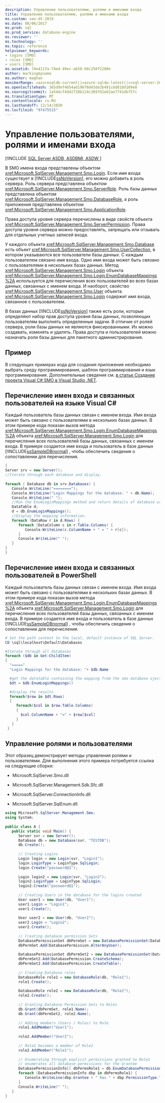 ```yaml
---
description: Управление пользователями, ролями и именами входа
title: Управление пользователями, ролями и именами входа
ms.custom: seo-dt-2019
ms.date: 08/06/2017
ms.prod: sql
ms.prod_service: database-engine
ms.reviewer: ''
ms.technology: ''
ms.topic: reference
helpviewer_keywords:
- logins [SMO]
- roles [SMO]
- users [SMO]
ms.assetid: 74e411fa-74ed-49ec-ab58-68c250f2280e
author: markingmyname
ms.author: maghan
monikerRange: =azuresqldb-current||=azure-sqldw-latest||>=sql-server-2016||>=sql-server-linux-2017||=azuresqldb-mi-current
ms.openlocfilehash: 365d9ef4654ad196f8d43de3b491c6d810d169e8
ms.sourcegitcommit: 1a544cf4dd2720b124c3697d1e62ae7741db757c
ms.translationtype: MT
ms.contentlocale: ru-RU
ms.lasthandoff: 12/14/2020
ms.locfileid: "97475515"
---
```

# <a name="managing-users-roles-and-logins"></a>Управление пользователями, ролями и именами входа
[!INCLUDE [SQL Server ASDB, ASDBMI, ASDW ](../../../includes/applies-to-version/sql-asdb-asdbmi-asa.md)]

  В SMO имена входа представлены объектом <xref:Microsoft.SqlServer.Management.Smo.Login>. Если имя входа существует в [!INCLUDE[ssNoVersion](../../../includes/ssnoversion-md.md)], его можно добавить в роль сервера. Роль сервера представлена объектом <xref:Microsoft.SqlServer.Management.Smo.ServerRole>. Роль базы данных представлена объектом <xref:Microsoft.SqlServer.Management.Smo.DatabaseRole>, а роль приложения представлена объектом <xref:Microsoft.SqlServer.Management.Smo.ApplicationRole>.  
  
 Права доступа уровня сервера перечислены в виде свойств объекта <xref:Microsoft.SqlServer.Management.Smo.ServerPermission>. Права доступа уровня сервера можно предоставлять, запрещать или отзывать для отдельных учетных записей входа.  
  
 У каждого объекта <xref:Microsoft.SqlServer.Management.Smo.Database> есть объект <xref:Microsoft.SqlServer.Management.Smo.UserCollection>, в котором указываются все пользователи базы данных. С каждым пользователем связано имя входа. Одно имя входа может быть связано с пользователями в нескольких базах данных. Метод <xref:Microsoft.SqlServer.Management.Smo.Login> объекта <xref:Microsoft.SqlServer.Management.Smo.Login.EnumDatabaseMappings%2A> используется для перечисления всех пользователей во всех базах данных, связанных с именем входа. И наоборот, свойство <xref:Microsoft.SqlServer.Management.Smo.User> объекта <xref:Microsoft.SqlServer.Management.Smo.Login> содержит имя входа, связанное с пользователем.  
  
 В базах данных [!INCLUDE[ssNoVersion](../../../includes/ssnoversion-md.md)] также есть роли, которые определяют набор прав доступа уровня базы данных, позволяющих пользователям выполнять определенные задачи. В отличие от ролей сервера, роли базы данных не являются фиксированными. Их можно создавать, изменять и удалять. Права доступа и пользователей можно назначать роли базы данных для пакетного администрирования.  
  
## <a name="example"></a>Пример  
 В следующих примерах кода для создания приложения необходимо выбрать среду программирования, шаблон программирования и язык программирования. Дополнительные сведения см. [в статье Создание проекта Visual C&#35; SMO в Visual Studio .NET](../../../relational-databases/server-management-objects-smo/how-to-create-a-visual-csharp-smo-project-in-visual-studio-net.md).  
  
## <a name="enumerating-logins-and-associated-users-in-visual-c"></a>Перечисление имен входа и связанных пользователей на языке Visual C#  
 Каждый пользователь базы данных связан с именем входа. Имя входа может быть связано с пользователями в нескольких базах данных. В этом примере кода показан вызов метода <xref:Microsoft.SqlServer.Management.Smo.Login.EnumDatabaseMappings%2A> объекта <xref:Microsoft.SqlServer.Management.Smo.Login> для перечисления всех пользователей базы данных, связанных с именем входа. В примере создается имя входа и пользователь в базе данных [!INCLUDE[ssSampleDBnormal](../../../includes/sssampledbnormal-md.md)] , чтобы обеспечить сведения о сопоставлении для перечисления.  
  
```csharp  
{   
Server srv = new Server();   
//Iterate through each database and display.   
  
foreach ( Database db in srv.Databases) {   
   Console.WriteLine("========");   
   Console.WriteLine("Login Mappings for the database: " + db.Name);   
   Console.WriteLine(" ");   
   //Run the EnumLoginMappings method and return details of database user-login mappings to a DataTable object variable.   
   DataTable d;  
   d = db.EnumLoginMappings();   
   //Display the mapping information.   
   foreach (DataRow r in d.Rows) {   
      foreach (DataColumn c in r.Table.Columns) {   
         Console.WriteLine(c.ColumnName + " = " + r[c]);   
      }   
      Console.WriteLine(" ");   
   }   
}   
}  
```  
  
## <a name="enumerating-logins-and-associated-users-in-powershell"></a>Перечисление имен входа и связанных пользователей в PowerShell  
 Каждый пользователь базы данных связан с именем входа. Имя входа может быть связано с пользователями в нескольких базах данных. В этом примере кода показан вызов метода <xref:Microsoft.SqlServer.Management.Smo.Login.EnumDatabaseMappings%2A> объекта <xref:Microsoft.SqlServer.Management.Smo.Login> для перечисления всех пользователей базы данных, связанных с именем входа. В примере создается имя входа и пользователь в базе данных [!INCLUDE[ssSampleDBnormal](../../../includes/sssampledbnormal-md.md)] , чтобы обеспечить сведения о сопоставлении для перечисления.  
  
```powershell  
# Set the path context to the local, default instance of SQL Server.
CD \sql\localhost\Default\Databases

#Iterate through all databases 
foreach ($db in Get-ChildItem)
{
  "====="
  "Login Mappings for the database: "+ $db.Name

  #get the datatable containing the mapping from the smo database oject
  $dt = $db.EnumLoginMappings()

  #display the results
  foreach($row in $dt.Rows)
  {
     foreach($col in $row.Table.Columns)
     {
       $col.ColumnName + "=" + $row[$col]
     }
   }
 }
```  
  
## <a name="managing-roles-and-users"></a>Управление ролями и пользователями  
 Этот образец демонстрирует методы управления ролями и пользователями. Для выполнения этого примера потребуется ссылка на следующие сборки:  
  
-   Microsoft.SqlServer.Smo.dll  
  
-   Microsoft.SqlServer.Management.Sdk.Sfc.dll  
  
-   Microsoft.SqlServer.ConnectionInfo.dll  
  
-   Microsoft.SqlServer.SqlEnum.dll  
  
```csharp  
using Microsoft.SqlServer.Management.Smo;  
using System;  
  
public class A {  
   public static void Main() {  
      Server svr = new Server();  
      Database db = new Database(svr, "TESTDB");  
      db.Create();  
  
      // Creating Logins  
      Login login = new Login(svr, "Login1");  
      login.LoginType = LoginType.SqlLogin;  
      login.Create("password@1");  
  
      Login login2 = new Login(svr, "Login2");  
      login2.LoginType = LoginType.SqlLogin;  
      login2.Create("password@1");  
  
      // Creating Users in the database for the logins created  
      User user1 = new User(db, "User1");  
      user1.Login = "Login1";  
      user1.Create();  
  
      User user2 = new User(db, "User2");  
      user2.Login = "Login2";  
      user2.Create();  
  
      // Creating database permission Sets  
      DatabasePermissionSet dbPermSet = new DatabasePermissionSet(DatabasePermission.AlterAnySchema);  
      dbPermSet.Add(DatabasePermission.AlterAnyUser);  
  
      DatabasePermissionSet dbPermSet2 = new DatabasePermissionSet(DatabasePermission.CreateType);  
      dbPermSet2.Add(DatabasePermission.CreateSchema);  
      dbPermSet2.Add(DatabasePermission.CreateTable);  
  
      // Creating Database roles  
      DatabaseRole role1 = new DatabaseRole(db, "Role1");  
      role1.Create();  
  
      DatabaseRole role2 = new DatabaseRole(db, "Role2");  
      role2.Create();  
  
      // Granting Database Permission Sets to Roles  
      db.Grant(dbPermSet, role1.Name);  
      db.Grant(dbPermSet2, role2.Name);  
  
      // Adding members (Users / Roles) to Role  
      role1.AddMember("User1");  
  
      role2.AddMember("User2");  
  
      // Role1 becomes a member of Role2  
      role2.AddMember("Role1");  
  
      // Enumerating through explicit permissions granted to Role1  
      // enumerates all database permissions for the Grantee  
      DatabasePermissionInfo[] dbPermsRole1 = db.EnumDatabasePermissions("Role1");     
      foreach (DatabasePermissionInfo dbp in dbPermsRole1) {  
         Console.WriteLine(dbp.Grantee + " has " + dbp.PermissionType.ToString() + " permission.");  
      }  
      Console.WriteLine(" ");  
   }  
}  
```
  
  
